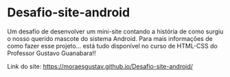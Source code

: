 # Desafio-site-android
Um desafio de desenvolver um mini-site contando a história de como surgiu o nosso querido mascote do sistema Android. Para mais informações de como fazer esse projeto... está tudo disponível no curso de HTML-CSS do Professor Gustavo Guanabara!!

Link do site: https://moraesgustav.github.io/Desafio-site-android/
